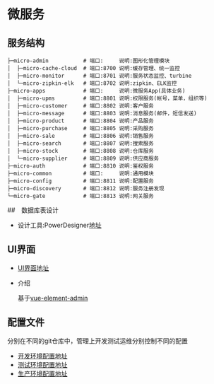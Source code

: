 # 微服务
## 服务结构

    ├─micro-admin           # 端口:     说明:图形化管理模块
    │  ├─micro-cache-cloud  # 端口:8700 说明:缓存管理、统一监控
    │  ├─micro-monitor      # 端口:8701 说明:服务状态监控、turbine 
    │  └─micro-zipkin-elk   # 端口:8702 说明:zipkin、ELK监控
    ├─micro-apps            # 端口:     说明:微服务App(具体业务)
    │  ├─micro-upms         # 端口:8801 说明:权限服务(帐号，菜单，组织等)
    │  ├─micro-customer     # 端口:8802 说明:客户服务
    │  ├─micro-message      # 端口:8803 说明:消息服务(邮件，短信发送)
    │  ├─micro-product      # 端口:8804 说明:产品服务
    │  ├─micro-purchase     # 端口:8805 说明:采购服务
    │  ├─micro-sale         # 端口:8806 说明:销售服务
    │  ├─micro-search       # 端口:8807 说明:搜索服务
    │  ├─micro-stock        # 端口:8808 说明:仓库服务
    │  └─micro-supplier     # 端口:8809 说明:供应商服务
    ├─micro-auth            # 端口:8810 说明:鉴权服务
    ├─micro-common          # 端口:     说明:通用模块
    ├─micro-config          # 端口:8811 说明:配置服务
    ├─micro-discovery       # 端口:8812 说明:服务注册发现
    └─micro-gate            # 端口:8813 说明:网关服务

##　数据库表设计
* 设计工具:PowerDesigner[地址](https://github.com/hexiaoyun128/powerdesigner-micro)
## UI界面
* [UI界面地址](https://github.com/hexiaoyun128/micro-ui)
* 介绍
    
    基于[vue-element-admin](https://github.com/PanJiaChen/vue-element-admin)
    
## 配置文件
分别在不同的git仓库中，管理上开发测试运维分别控制不同的配置

* [开发环境配置地址](https://github.com/hexiaoyun128/micro-dev-config)
* [测试环境配置地址](https://github.com/hexiaoyun128/micro-test-config)
* [生产环境配置地址](https://github.com/hexiaoyun128/micro-prod-config)



